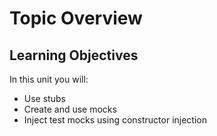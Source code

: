 # Topic Overview

## Learning Objectives

In this unit you will:

- Use stubs
- Create and use mocks
- Inject test mocks using constructor injection
 